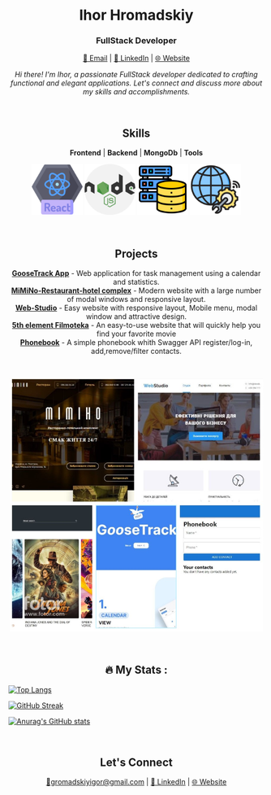<h1 align="center">
  <br>
 Ihor Hromadskiy
  <br>
</h1>

<h3 align="center">FullStack Developer</h3>

<p align="center">
  <a href="mailto:gromadskiyigor@gmail.com">📧 Email</a> |
  <a href="https://www.linkedin.com/in/igoora">💼 LinkedIn</a> |
  <a href="https://Igoora.pp.ua">🌐 Website</a>
</p>

<p align="center">
  <em>Hi there! I'm Ihor, a passionate FullStack developer dedicated to crafting functional and elegant applications. Let's connect and discuss more about my skills and accomplishments.</em>
</p>

<br>

<h2 align="center">Skills</h2>

<p align="center">
  <strong>Frontend</strong> |
  <strong>Backend</strong> |
  <strong>MongoDb</strong> |
  <strong>Tools</strong>
</p>

<p align="center">
  <img src="./img/frontend-icon.png" alt="Frontend Skills" width="100">
  <img src="./img/backend-icon.png" alt="Backend Skills" width="100">
  <img src="./img/mongodb.png" alt="Database Skills" width="100">
  <img src="./img/deployment.png" alt="Tools" width="100">
</p>

<br>

<h2 align="center">Projects</h2>

<p align="center">
  <a href="https://ig00ra.github.io/project-team_5_frontend"><strong>GooseTrack App</strong></a> -
  Web application for task management using a calendar and statistics.
  <br>
  <a href="https://ig00ra.github.io/mi-6/"><strong>MiMiNo-Restaurant-hotel complex</strong></a> -
  Modern website with a large number of modal windows
and responsive layout.
<br>
  <a href="https://ig00ra.github.io/goit-markup-hw-08"><strong>Web-Studio</strong></a> -
  Easy website with responsive layout, Mobile menu,
modal window and attractive design.
<br>
  <a href="https://julieshapo.github.io/5th-element-filmoteka"><strong>5th element Filmoteka</strong></a> -
  An easy-to-use website that will quickly help
you find your favorite movie
<br>
  <a href="https://ig00ra.github.io/goit-react-hw-08-phonebook"><strong>Phonebook</strong></a> -
  A simple phonebook whith Swagger API register/log-in,
add,remove/filter contacts.
</p>

<br>

<p align="center">
<img src="./img/Projects.jpg" alt="Projects Screenshot" width="500">

</p>
<br>
<h2 align="center">&#128293; My Stats :</h2>

[![Top Langs](https://github-readme-stats.vercel.app/api/top-langs/?username=IG00RA&layout=compact&theme=vision-friendly-dark)](https://github.com/anuraghazra/github-readme-stats)

[![GitHub Streak](https://github-readme-streak-stats.herokuapp.com/?user=IG00RA)](https://git.io/streak-stats)

[![Anurag's GitHub stats](https://github-readme-stats.vercel.app/api?username=IG00RA)](https://github.com/anuraghazra/github-readme-stats)

<br>

<h2 align="center">Let's Connect</h2>

<p align="center">
  <a href="mailto:gromadskiyigor@gmail.com">📧gromadskiyigor@gmail.com</a> |
  <a href="https://www.linkedin.com/in/igoora">💼 LinkedIn</a> |
  <a href="https://www.Igoora.pp.ua">🌐 Website</a>
</p>
